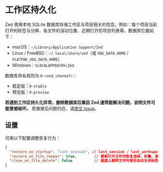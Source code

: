 # 工作区持久化

Zed 使用本地 SQLite 数据库存储工作区与项目相关的信息。例如：每个项目当前打开的标签与分屏、各文件的滚动位置、近期打开的项目列表等。数据库位置如下：

- macOS：`~/Library/Application Support/Zed`
- Linux / FreeBSD：`~/.local/share/zed`（或 `XDG_DATA_HOME` / `FLATPAK_XDG_DATA_HOME`）
- Windows：`%LOCALAPPDATA%\Zed`

数据库命名规则为 `0-<zed_channel>`：

- 稳定版：`0-stable`
- 预览版：`0-preview`

**若遇到工作区持久化异常，删除数据库后重启 Zed 通常能解决问题，说明文件可能曾被破坏。** 若重建后问题仍在，请[提交 Issue](https://github.com/zed-industries/zed/issues/new?template=10_bug_report.yml)。

## 设置

可用以下配置调整恢复行为：

```json [settings]
{
  "restore_on_startup": "last_session", // last_session / last_workspace / none
  "restore_on_file_reopen": true,        // 重新打开文件时恢复选择、折叠、滚动等状态
  "close_on_file_delete": false          // 磁盘上删除文件时是否自动关闭标签
}
```
